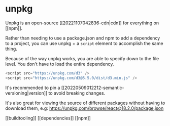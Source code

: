 # unpkg

Unpkg is an open-source [[20221107042836-cdn|cdn]] for everything on [[npm]].

Rather than needing to use a package.json and npm to add a dependency to a project, you can use unpkg + a `script` element to accomplish the same thing.

Because of the way unpkg works, you are able to specify down to the file level. You don't have to load the entire dependency.

```js
<script src="https://unpkg.com/d3" />
<script src="https://unpkg.com/d3@5.5.0/dist/d3.min.js" />
```

It's recommended to pin a [[20220509012212-semantic-versioning|version]] to avoid breaking changes.

It's also great for viewing the source of different packages without having to download them, e.g: https://unpkg.com/browse/react@18.2.0/package.json

[[buildtooling]]
[[dependencies]]
[[npm]]